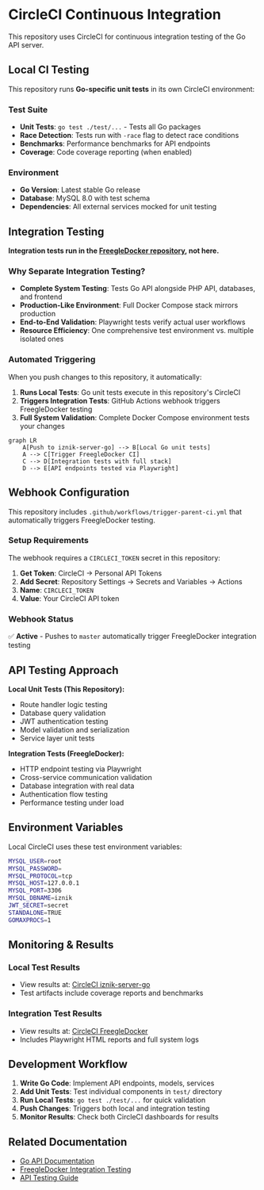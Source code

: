 # CircleCI Continuous Integration

This repository uses CircleCI for continuous integration testing of the Go API server.

## Local CI Testing

This repository runs **Go-specific unit tests** in its own CircleCI environment:

### Test Suite
- **Unit Tests**: `go test ./test/...` - Tests all Go packages
- **Race Detection**: Tests run with `-race` flag to detect race conditions  
- **Benchmarks**: Performance benchmarks for API endpoints
- **Coverage**: Code coverage reporting (when enabled)

### Environment
- **Go Version**: Latest stable Go release
- **Database**: MySQL 8.0 with test schema
- **Dependencies**: All external services mocked for unit testing

## Integration Testing

**Integration tests run in the [FreegleDocker repository](https://github.com/Freegle/FreegleDocker), not here.**

### Why Separate Integration Testing?
- **Complete System Testing**: Tests Go API alongside PHP API, databases, and frontend
- **Production-Like Environment**: Full Docker Compose stack mirrors production
- **End-to-End Validation**: Playwright tests verify actual user workflows
- **Resource Efficiency**: One comprehensive test environment vs. multiple isolated ones

### Automated Triggering

When you push changes to this repository, it automatically:

1. **Runs Local Tests**: Go unit tests execute in this repository's CircleCI
2. **Triggers Integration Tests**: GitHub Actions webhook triggers FreegleDocker testing
3. **Full System Validation**: Complete Docker Compose environment tests your changes

```mermaid
graph LR
    A[Push to iznik-server-go] --> B[Local Go unit tests]
    A --> C[Trigger FreegleDocker CI]
    C --> D[Integration tests with full stack]
    D --> E[API endpoints tested via Playwright]
```

## Webhook Configuration

This repository includes `.github/workflows/trigger-parent-ci.yml` that automatically triggers FreegleDocker testing.

### Setup Requirements
The webhook requires a `CIRCLECI_TOKEN` secret in this repository:

1. **Get Token**: CircleCI → Personal API Tokens
2. **Add Secret**: Repository Settings → Secrets and Variables → Actions
3. **Name**: `CIRCLECI_TOKEN` 
4. **Value**: Your CircleCI API token

### Webhook Status
✅ **Active** - Pushes to `master` automatically trigger FreegleDocker integration testing

## API Testing Approach

**Local Unit Tests (This Repository):**
- Route handler logic testing
- Database query validation  
- JWT authentication testing
- Model validation and serialization
- Service layer unit tests

**Integration Tests (FreegleDocker):**
- HTTP endpoint testing via Playwright
- Cross-service communication validation
- Database integration with real data
- Authentication flow testing
- Performance testing under load

## Environment Variables

Local CircleCI uses these test environment variables:
```bash
MYSQL_USER=root
MYSQL_PASSWORD=
MYSQL_PROTOCOL=tcp
MYSQL_HOST=127.0.0.1
MYSQL_PORT=3306
MYSQL_DBNAME=iznik
JWT_SECRET=secret
STANDALONE=TRUE
GOMAXPROCS=1
```

## Monitoring & Results

### Local Test Results
- View results at: [CircleCI iznik-server-go](https://app.circleci.com/pipelines/github/Freegle/iznik-server-go)
- Test artifacts include coverage reports and benchmarks

### Integration Test Results  
- View results at: [CircleCI FreegleDocker](https://app.circleci.com/pipelines/github/Freegle/FreegleDocker)
- Includes Playwright HTML reports and full system logs

## Development Workflow

1. **Write Go Code**: Implement API endpoints, models, services
2. **Add Unit Tests**: Test individual components in `test/` directory  
3. **Run Local Tests**: `go test ./test/...` for quick validation
4. **Push Changes**: Triggers both local and integration testing
5. **Monitor Results**: Check both CircleCI dashboards for results

## Related Documentation

- [Go API Documentation](README.md)
- [FreegleDocker Integration Testing](https://github.com/Freegle/FreegleDocker/blob/master/CircleCI.md)
- [API Testing Guide](https://github.com/Freegle/FreegleDocker/blob/master/README.md#testing)